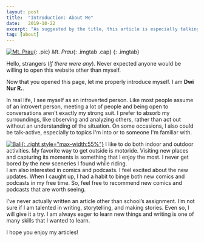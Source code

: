 ```yaml
---
layout: post
title:  "Introduction: About Me"
date:   2019-10-22
excerpt: "As suggested by the title, this article is especially talking about me"
tag: [about]
---
```


[![]({{site.url}}/assets/img/post/00_prau.jpg "Mt. Prau")]({{site.url}}/assets/img/post/00_prau.jpg "Personal Documentation: Mt. Prau"){: .pic}
*Mt. Prau*{: .imgtab .cap}
{: .imgtab}

Hello, strangers (_If there were any_). Never expected anyone would be willing to open this website other than myself.

Now that you opened this page, let me properly introduce myself. I am __Dwi Nur R.__.

In real life, I see myself as an introverted person. Like most people assume of an introvert person, meeting a lot of people and being open to conversations aren't exactly my strong suit. I prefer to absorb my surroundings, like observing and analyzing others, rather than act out without an understanding of the situation. On some occasions, I also could be talk-active, especially to topics I'm into or to someone I'm familiar with.

[![]({{site.url}}/assets/img/post/00_bali.jpg "Bali"){: .right style="max-width:55%"}]({{site.url}}/assets/img/post/00_bali.jpg "Personal Documentation: Bali")
I like to do both indoor and outdoor activities. My favorite way to get outside is motoride. Visiting new places and capturing its moments is something that I enjoy the most. I never get bored by the new sceneries I found while riding.\
I am also interested in comics and podcasts. I feel excited about the new updates. When I caught up, I had a habit to binge both new comics and podcasts in my free time. So, feel free to recommend new comics and podcasts that are worth seeing.

I’ve never actually written an article other than school’s assignment. I’m not sure if I am talented in writing, storytelling, and making stories. Even so, I will give it a try. I am always eager to learn new things and writing is one of many skills that I wanted to learn.

I hope you enjoy my articles!
